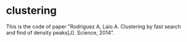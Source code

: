 # clustering
This is the code of paper "Rodriguez A, Laio A. Clustering by fast search and find of density peaks[J]. Science, 2014".
